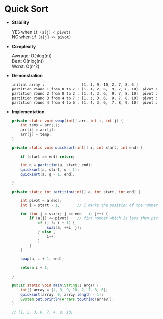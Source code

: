 # Quick Sort

* **Stability**
    
    YES when `if (a[j] < pivot)` <br>
    NO  when `if (a[j] <= pivot)`

* **Complexity**

    Average: O(nlog(n))<br>
    Best:    O(nlog(n))<br>
    Worst:   O(n^2)
    
* **Demonstration**

    ```bash
    initial array :                 [1, 3, 9, 10, 2, 7, 8, 6 ]
    partition round 1 from 0 to 7 : [1, 3, 2, 6,  9, 7, 8, 10]  pivot : 6
    partition round 2 from 0 to 2 : [1, 2, 3, 6,  9, 7, 8, 10]  pivot : 2
    partition round 3 from 4 to 7 : [1, 2, 3, 6,  9, 7, 8, 10]  pivot : 10
    partition round 4 from 4 to 6 : [1, 2, 3, 6,  7, 8, 9, 10]  pivot : 8
    ``` 
    
* **Implementation**
    
    ```java
    private static void swap(int[] arr, int i, int j) {
        int temp = arr[i];
        arr[i] = arr[j];
        arr[j] = temp;
    }
    ```
    
    ```java
    private static void quicksort(int[] a, int start, int end) {
    
        if (start >= end) return;

        int q = partition(a, start, end);
        quicksort(a, start, q - 1);
        quicksort(a, q + 1, end);

    }
    ```
        
    ```java
    private static int partition(int[] a, int start, int end) {
    
        int pivot = a[end];
        int i = start - 1;        // i marks the position of the number which is greater than pivot

        for (int j = start; j <= end - 1; j++) {
            if (a[j] <= pivot) {  // find number which is less than pivot from left to right
                if (j != i + 1) {
                    swap(a, ++i, j);
                } else {
                    i++;
                }
            }
        }

        swap(a, i + 1, end);
        
        return i + 1;

    }
    ```
    
    ```java
    public static void main(String[] args) {
        int[] array = {1, 3, 9, 10, 2, 7, 8, 6};
        quicksort(array, 0, array.length - 1);
        System.out.println(Arrays.toString(array));
    }
  
    // [1, 2, 3, 6, 7, 8, 9, 10]
  
    ```
